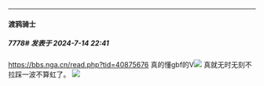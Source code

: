 ﻿
*****

####  渡鸦骑士  
##### 7778#       发表于 2024-7-14 22:41

https://bbs.nga.cn/read.php?tid=40875676
真的懂gbf的V<img src="https://static.saraba1st.com/image/smiley/face2017/067.png" referrerpolicy="no-referrer">
真就无时无刻不拉踩一波不算虹了。
<img src="https://static.saraba1st.com/image/smiley/face2017/066.png" referrerpolicy="no-referrer">

